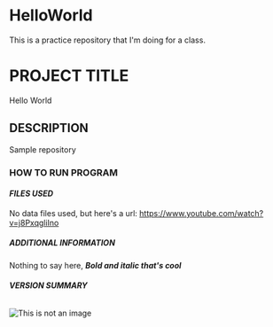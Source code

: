 # HelloWorld
This is a practice repository that I'm doing for a class.
# PROJECT TITLE
Hello World
## DESCRIPTION
Sample repository
### HOW TO RUN PROGRAM
#### ***FILES USED***
No data files used, but here's a url:
https://www.youtube.com/watch?v=j8PxqgliIno
##### *ADDITIONAL INFORMATION*
Nothing to say here, ***Bold and italic that's cool***
###### **VERSION SUMMARY**
![This is not an image](https://www.google.com/url?sa=i&url=https%3A%2F%2Fwww.collegesimply.com%2Fcolleges%2Fiowa%2Funiversity-of-iowa%2F&psig=AOvVaw0pnYhsmiENn2qrDisx_V_9&ust=1646273474899000&source=images&cd=vfe&ved=0CAsQjRxqFwoTCPD1i-GspvYCFQAAAAAdAAAAABAP)
